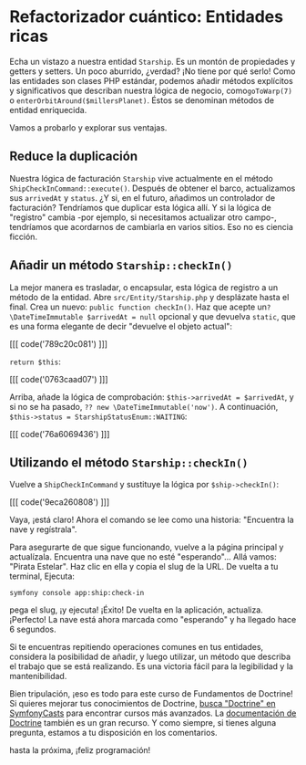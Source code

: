 # Refactorizador cuántico: Entidades ricas

Echa un vistazo a nuestra entidad `Starship`. Es un montón de propiedades y getters y setters. Un poco aburrido, ¿verdad? ¡No tiene por qué serlo! Como las entidades son clases PHP estándar, podemos añadir métodos explícitos y significativos que describan nuestra lógica de negocio, como`goToWarp(7)` o `enterOrbitAround($millersPlanet)`. Éstos se denominan métodos de entidad enriquecida. 

Vamos a probarlo y explorar sus ventajas.

## Reduce la duplicación

Nuestra lógica de facturación `Starship` vive actualmente en el método `ShipCheckInCommand::execute()`. Después de obtener el barco, actualizamos sus `arrivedAt` y `status`. ¿Y si, en el futuro, añadimos un controlador de facturación? Tendríamos que duplicar esta lógica allí. Y si la lógica de "registro" cambia -por ejemplo, si necesitamos actualizar otro campo-, tendríamos que acordarnos de cambiarla en varios sitios. Eso no es ciencia ficción.

## Añadir un método `Starship::checkIn()` 

La mejor manera es trasladar, o encapsular, esta lógica de registro a un método de la entidad. Abre `src/Entity/Starship.php` y desplázate hasta el final. Crea un nuevo: `public function checkIn()`. Haz que acepte un`?\DateTimeImmutable $arrivedAt = null` opcional y que devuelva `static`, que es una forma elegante de decir "devuelve el objeto actual":

[[[ code('789c20c081') ]]]

`return $this`:

[[[ code('0763caad07') ]]]

Arriba, añade la lógica de comprobación: `$this->arrivedAt = $arrivedAt`, y si no se ha pasado, `?? new \DateTimeImmutable('now')`. A continuación, `$this->status = StarshipStatusEnum::WAITING`:

[[[ code('76a6069436') ]]]

## Utilizando el método `Starship::checkIn()` 

Vuelve a `ShipCheckInCommand` y sustituye la lógica por `$ship->checkIn()`:

[[[ code('9eca260808') ]]]

Vaya, ¡está claro! Ahora el comando se lee como una historia: "Encuentra la nave y regístrala".

Para asegurarte de que sigue funcionando, vuelve a la página principal y actualízala. Encuentra una nave que no esté "esperando"... Allá vamos: "Pirata Estelar". Haz clic en ella y copia el slug de la URL. De vuelta a tu terminal, Ejecuta:

```terminal
symfony console app:ship:check-in
```

pega el slug, ¡y ejecuta! ¡Éxito! De vuelta en la aplicación, actualiza. ¡Perfecto! La nave está ahora marcada como "esperando" y ha llegado hace 6 segundos.

Si te encuentras repitiendo operaciones comunes en tus entidades, considera la posibilidad de añadir, y luego utilizar, un método que describa el trabajo que se está realizando. Es una victoria fácil para la legibilidad y la mantenibilidad.

Bien tripulación, ¡eso es todo para este curso de Fundamentos de Doctrine! Si quieres mejorar tus conocimientos de Doctrine, [busca "Doctrine" en SymfonyCasts](https://symfonycasts.com/search?q=doctrine) para encontrar cursos más avanzados. La [documentación de Doctrine](https://www.doctrine-project.org/projects/doctrine-orm/en/3.3/index.html) también es un gran recurso. Y como siempre, si tienes alguna pregunta, estamos a tu disposición en los comentarios.

hasta la próxima, ¡feliz programación!
